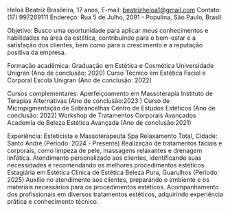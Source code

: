 Heloá Beatriz
Brasileira, 17 anos,
E-mail: beatrizheloa1@gmail.com
Contato: (17) 997269111
Endereço: Rua 5 de Julho, 2091 - Populina, São Paulo, Brasil.

Objetivo: Busco uma oportunidade para aplicar meus conhecimentos e habilidades na área da estética, contribuindo para o bem-estar e a satisfação dos clientes, bem como para o crescimento e a reputação positiva da empresa.

Formação acadêmica: 
Graduação em Estética e Cosmética
Universidade Unigran (Ano de conclusão: 2020)
Curso Técnico em Estética Facial e Corporal
Escola Unigran (Ano de conclusão: 2022)

Cursos complementares: 
Aperfeiçoamento em Massoterapia
Instituto de Terapias Alternativas (Ano de conclusão:2023 )
Curso de Micropigmentação de Sobrancelhas
Centro de Estudos Estéticos (Ano de conclusão: 2022)
Workshop de Tratamentos Corporais Avançados
Academia de Beleza Estética Avançada (Ano de conclusão:2021)

Experiência:
Esteticista e Massoterapeuta
Spa Relaxamento Total, Cidade: Santo André (Período: 2024 - Presente)
Realização de tratamentos faciais e corporais, como limpeza de pele, massagens relaxantes e drenagem linfática.
Atendimento personalizado aos clientes, identificando suas necessidades e recomendando os melhores procedimentos estéticos. 
Estagiária em Estética
Clínica de Estética Beleza Pura, Guarulhos (Período: 2025)
Auxílio no atendimento aos clientes, preparando o ambiente e os materiais necessários para os procedimentos estéticos.
Acompanhamento dos profissionais em diversos tratamentos estéticos, adquirindo experiência prática e conhecimento técnico.
